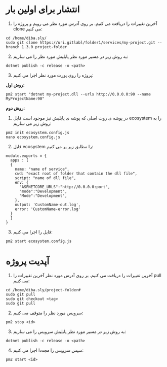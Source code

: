 # انتشار برای اولین بار

1. آخرین تغییرات را دریافت می کنیم. بر روی آدرس مورد نظر می رویم و پروژه را clone می کنیم:
```
cd /home/diba.sly/
sudo git clone https://uri.gitlabl/folder1/services/my-project.git --branch 1.3.0 project-folder
```
2. به روش زیر در مسیر مورد نظر پابلیش مورد نظر را می سازیم:

```
dotnet publish -c release -o <path>
```

3. پروژه را روی پورت مورد نظر اجرا می کنیم:

**روش اول:**
```
pm2 start "dotnet my-project.dll --urls http://0.0.0.0:90 --name MyProjectName:90"
```

**روش دوم:**

1. در پوشه ی روت اصلی که پوشه ی پابلیش نیز موجود است فایل ecosystem را به روش زیر می سازیم:

```
pm2 init ecosystem.config.js
nano ecosystem.config.js
```
2. فایل ecosystem را مطابق زیر پر می کنیم:
```
module.exports = {
  apps : [
  {
    name: "name of service",
    cwd: "exact root of folder that contain the dll file",
    script: "name of dll file",
    env: {
      "ASPNETCORE_URLS":"http://0.0.0.0:port",
      "mode":"Development",
      "Mode":"Development",
    },
    output: 'CustomName-out.log',
    error: 'CustomName-error.log'
  }
  ]
}
```
3. فایل را اجرا می کنیم:
```
pm2 start ecosystem.config.js

```

# آپدیت پروژه

1. آخرین تغییرات را دریافت می کنیم. بر روی آدرس مورد نظر آخرین تغییرات را pull می کنیم:
```
cd /home/diba.sly/project-folder#
sudo git pull
sudo git checkout <tag>
sudo git pull
```

2. سرویس مورد نظر را متوقف می کنیم:

```pm2 stop <id>```

3. به روش زیر در مسیر مورد نظر پابلیش سرویس را می سازیم:

```
dotnet publish -c release -o <path>
```

4. سپس سرویس را مجددا اجرا می کنیم:

```
pm2 start <id>
```
